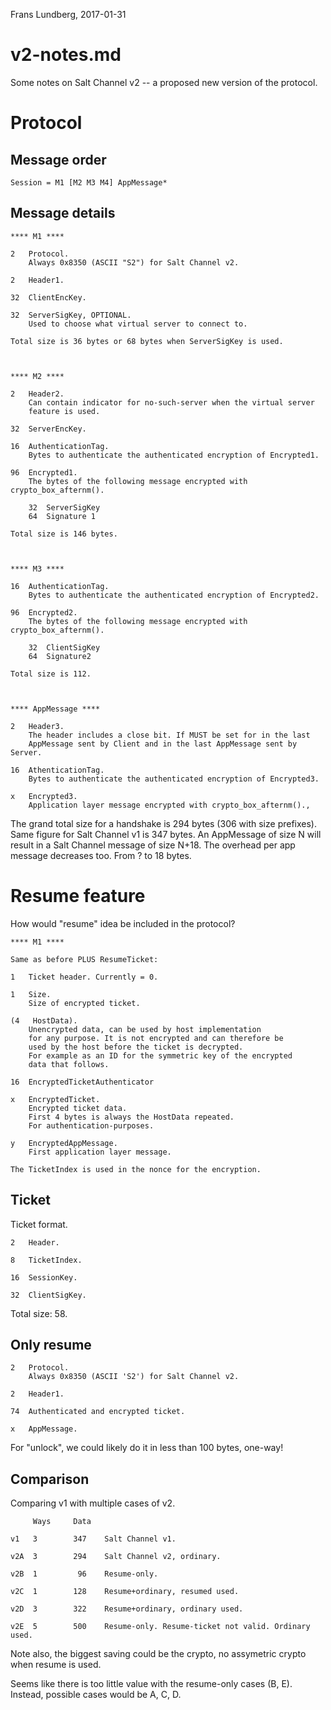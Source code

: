 Frans Lundberg, 2017-01-31


v2-notes.md
===========

Some notes on Salt Channel v2 -- a proposed new version of the protocol.


Protocol
========


Message order
-------------

    Session = M1 [M2 M3 M4] AppMessage*


Message details
---------------



    **** M1 ****
    
    2   Protocol. 
        Always 0x8350 (ASCII "S2") for Salt Channel v2.

    2   Header1.

    32  ClientEncKey.
    
    32  ServerSigKey, OPTIONAL.
        Used to choose what virtual server to connect to.

    Total size is 36 bytes or 68 bytes when ServerSigKey is used.


   
    **** M2 ****
    
    2   Header2.
        Can contain indicator for no-such-server when the virtual server
        feature is used.
    
    32  ServerEncKey.

    16  AuthenticationTag.
        Bytes to authenticate the authenticated encryption of Encrypted1.

    96  Encrypted1.
        The bytes of the following message encrypted with crypto_box_afternm().

        32  ServerSigKey
        64  Signature 1

    Total size is 146 bytes.



    **** M3 ****

    16  AuthenticationTag.
        Bytes to authenticate the authenticated encryption of Encrypted2.
    
    96  Encrypted2.
        The bytes of the following message encrypted with crypto_box_afternm().

        32  ClientSigKey
        64  Signature2

    Total size is 112.



    **** AppMessage ****

    2   Header3.
        The header includes a close bit. If MUST be set for in the last
        AppMessage sent by Client and in the last AppMessage sent by Server.

    16  AthenticationTag.
        Bytes to authenticate the authenticated encryption of Encrypted3.

    x   Encrypted3.
        Application layer message encrypted with crypto_box_afternm().,



The grand total size for a handshake is 294 bytes (306 with size prefixes).
Same figure for Salt Channel v1 is 347 bytes.
An AppMessage of size N will result in a Salt Channel message of size N+18.
The overhead per app message decreases too. From ? to 18 bytes.


Resume feature
==============

How would "resume" idea be included in the protocol?


    **** M1 ****

    Same as before PLUS ResumeTicket:

    1   Ticket header. Currently = 0.
    
    1   Size.
        Size of encrypted ticket.

    (4   HostData).
        Unencrypted data, can be used by host implementation 
        for any purpose. It is not encrypted and can therefore be
        used by the host before the ticket is decrypted.
        For example as an ID for the symmetric key of the encrypted 
        data that follows.

    16  EncryptedTicketAuthenticator

    x   EncryptedTicket.
        Encrypted ticket data.
        First 4 bytes is always the HostData repeated. 
        For authentication-purposes.

    y   EncryptedAppMessage.
        First application layer message.

    The TicketIndex is used in the nonce for the encryption.


Ticket
------

Ticket format.

    2   Header.

    8   TicketIndex.

    16  SessionKey.
    
    32  ClientSigKey.

Total size: 58.


Only resume
-----------

    2   Protocol. 
        Always 0x8350 (ASCII 'S2') for Salt Channel v2.

    2   Header1.

    74  Authenticated and encrypted ticket.

    x   AppMessage.

For "unlock", we could likely do it in less than 100 bytes, one-way!


Comparison
----------

Comparing v1 with multiple cases of v2.

         Ways     Data

    v1   3        347    Salt Channel v1.

    v2A  3        294    Salt Channel v2, ordinary.

    v2B  1         96    Resume-only.

    v2C  1        128    Resume+ordinary, resumed used.

    v2D  3        322    Resume+ordinary, ordinary used.

    v2E  5        500    Resume-only. Resume-ticket not valid. Ordinary used.

Note also, the biggest saving could be the crypto, no assymetric crypto when 
resume is used.

Seems like there is too little value with the resume-only cases (B, E).
Instead, possible cases would be A, C, D.



